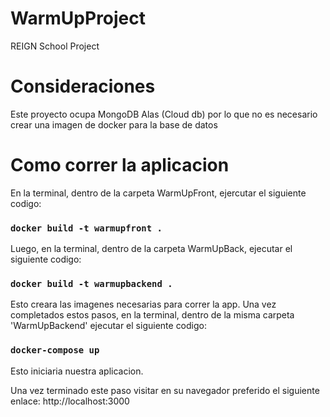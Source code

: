 # WarmUpProject
 REIGN School Project

# Consideraciones 
 Este proyecto ocupa MongoDB Alas (Cloud db) por lo que no es necesario crear una imagen de docker para la base de datos

# Como correr la aplicacion
 En la terminal, dentro de la carpeta WarmUpFront, ejercutar el siguiente codigo: 
 ### `docker build -t warmupfront .`

 Luego, en la terminal, dentro de la carpeta WarmUpBack, ejecutar el siguiente codigo:

 ### `docker build -t warmupbackend .`

 Esto creara las imagenes necesarias para correr la app.
 Una vez completados estos pasos, en la terminal, dentro de la misma carpeta 'WarmUpBackend' ejecutar el siguiente codigo:

 ### `docker-compose up`

 Esto iniciaria nuestra aplicacion.

 Una vez terminado este paso visitar en su navegador preferido el siguiente enlace: http://localhost:3000
